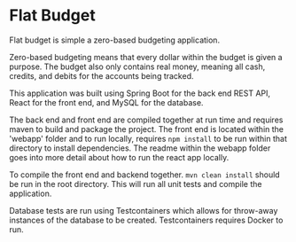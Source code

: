 <h1>Flat Budget</h1>
<p>Flat budget is simple a zero-based budgeting application.</p>

<p>Zero-based budgeting means that every dollar within the budget
is given a purpose. The budget also only contains real money,
meaning all cash, credits, and debits for the accounts being tracked.</p>

<p>This application was built using Spring Boot for the back end REST
API, React for the front end, and MySQL for the database.</p>

<p>The back end and front end are compiled together at run time and
requires maven to build and package the project. The front end is
located within the 'webapp' folder and to run locally, requires
<code>npm install</code> to be run within that directory to install 
dependencies. The readme within the webapp folder goes into more
detail about how to run the react app locally.</p>
<p>To compile the front end and backend together. <code>mvn clean install</code>
should be run in the root directory. This will run all unit tests and compile
the application.</p>

<p>Database tests are run using Testcontainers which allows for throw-away
instances of the database to be created. Testcontainers requires Docker to
run.</p>